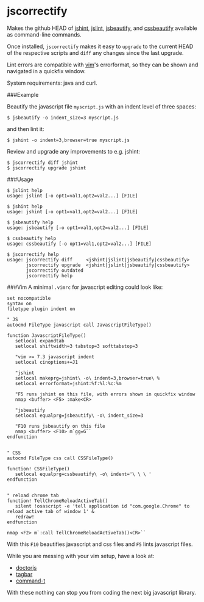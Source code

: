 # jscorrectify

Makes the github HEAD of [jshint](http://github.com/jshint/jshint), [jslint](http://github.com/douglascrockford/JSLint), [jsbeautify](http://github.com/einars/js-beautify), and [cssbeautify](https://github.com/senchalabs/cssbeautify) available as command-line commands.

Once installed, `jscorrectify` makes it easy to `upgrade` to the current HEAD of the respective scripts and `diff` any changes since the last upgrade.

Lint errors are compatible with [vim](http://www.vim.org)'s errorformat, so they can be shown and navigated in a quickfix window.


System requirements: java and curl.

###Example

Beautify the javascript file `myscript.js` with an indent level of three spaces:

    $ jsbeautify -o indent_size=3 myscript.js

and then lint it:

    $ jshint -o indent=3,browser=true myscript.js


Review and upgrade any improvements to e.g. jshint:

    $ jscorrectify diff jshint
    $ jscorrectify upgrade jshint
    

###Usage

    $ jslint help
    usage: jslint [-o opt1=val1,opt2=val2...] [FILE]
 
    $ jshint help
    usage: jshint [-o opt1=val1,opt2=val2...] [FILE]
 
    $ jsbeautify help
    usage: jsbeautify [-o opt1=val1,opt2=val2...] [FILE]

    $ cssbeautify help
    usage: cssbeautify [-o opt1=val1,opt2=val2...] [FILE]
 
    $ jscorrectify help
    usage: jscorrectify diff     <jshint|jslint|jsbeautify|cssbeautify>
           jscorrectify upgrade  <jshint|jslint|jsbeautify|cssbeautify>
           jscorrectify outdated
           jscorrectify help

###Vim
A minimal `.vimrc` for javascript editing could look like:

    set nocompatible
    syntax on
    filetype plugin indent on

    " JS
    autocmd FileType javascript call JavascriptFileType()

    function JavascriptFileType()
       setlocal expandtab
       setlocal shiftwidth=3 tabstop=3 softtabstop=3

       "vim >= 7.3 javascript indent
       setlocal cinoptions+=J1

       "jshint
       setlocal makeprg=jshint\ -o\ indent=3,browser=true\ %
       setlocal errorformat=jshint:%f:%l:%c:%m

       "F5 runs jshint on this file, with errors shown in quickfix window
       nmap <buffer> <F5> :make<CR>

       "jsbeautify
       setlocal equalprg=jsbeautify\ -o\ indent_size=3

       "F10 runs jsbeautify on this file
       nmap <buffer> <F10> m`gg=G``
    endfunction


    " CSS
    autocmd FileType css call CSSFileType()

    function! CSSFileType()
       setlocal equalprg=cssbeautify\ -o\ indent='\ \ \ '
    endfunction


    " reload chrome tab
    function! TellChromeReloadActiveTab()
       silent !osascript -e 'tell application id "com.google.Chrome" to reload active tab of window 1' &
       redraw!
    endfunction

    nmap <F2> m`:call TellChromeReloadActiveTab()<CR>``


With this `F10` beautifies javascript and css files and `F5` lints javascript files.

While you are messing with your vim setup, have a look at:

* [doctorjs](https://github.com/mozilla/doctorjs)
* [tagbar](https://github.com/majutsushi/tagbar)
* [command-t](https://wincent.com/products/command-t)

With these nothing can stop you from coding the next big javascript library.
